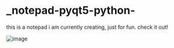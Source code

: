 # _notepad-pyqt5-python-
this is a notepad i am currently creating, just for fun. check it out!

![image](https://user-images.githubusercontent.com/43742265/184519913-cbd7f3d0-1134-4adb-bf76-c688026f0d8e.png)

